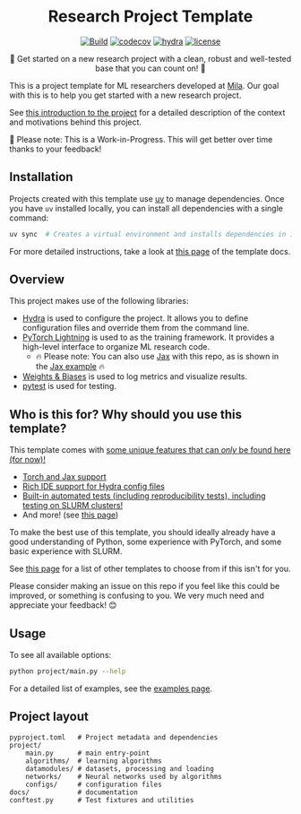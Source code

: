 <div align="center">

# Research Project Template

[![Build](https://github.com/mila-iqia/ResearchTemplate/actions/workflows/build.yml/badge.svg?branch=master)](https://github.com/mila-iqia/ResearchTemplate/actions/workflows/build.yml)
[![codecov](https://codecov.io/gh/mila-iqia/ResearchTemplate/graph/badge.svg?token=I2DYLK8NTD)](https://codecov.io/gh/mila-iqia/ResearchTemplate)
[![hydra](https://img.shields.io/badge/Config-Hydra_1.3-89b8cd)](https://hydra.cc/)
[![license](https://img.shields.io/badge/License-MIT-green.svg?labelColor=gray)](https://github.com/mila-iqia/ResearchTemplate#license)

🚀 Get started on a new research project with a clean, robust and well-tested base that you can count on! 🚀

</div>

This is a project template for ML researchers developed at [Mila](https://www.mila.quebec). Our goal with this is to help you get started with a new research project.

See [this introduction to the project](https://mila-iqia.github.io/ResearchTemplate/intro) for a detailed description of the context and motivations behind this project.

🚧 Please note: This is a Work-in-Progress. This will get better over time thanks to your feedback!

## Installation

Projects created with this template use [uv](https://docs.astral.sh/uv/) to manage dependencies. Once you have `uv` installed locally, you can install all dependencies with a single command:

```bash
uv sync  # Creates a virtual environment and installs dependencies in it.
```

For more detailed instructions, take a look at [this page](https://mila-iqia.github.io/ResearchTemplate/#setting-up-your-environment) of the template docs.

## Overview

This project makes use of the following libraries:

- [Hydra](https://hydra.cc/) is used to configure the project. It allows you to define configuration files and override them from the command line.
- [PyTorch Lightning](https://lightning.ai/docs/pytorch/stable/) is used to as the training framework. It provides a high-level interface to organize ML research code.
    - 🔥 Please note: You can also use [Jax](https://jax.readthedocs.io/en/latest/) with this repo, as is shown in the [Jax example](https://mila-iqia.github.io/ResearchTemplate/examples/jax_image_classification/) 🔥
- [Weights & Biases](https://wandb.ai) is used to log metrics and visualize results.
- [pytest](https://docs.pytest.org/en/stable/) is used for testing.

## Who is this for? Why should you use this template?

This template comes with [some unique features that can *only* be found here (for now)!](https://mila-iqia.github.io/ResearchTemplate/features/)

- [Torch and Jax support](https://mila-iqia.github.io/ResearchTemplate/features/jax/)
- [Rich IDE support for Hydra config files](https://mila-iqia.github.io/ResearchTemplate/features/auto_schema/)
- [Built-in automated tests (including reproducibility tests), including testing on SLURM clusters!](https://mila-iqia.github.io/ResearchTemplate/features/testing/)
- And more! (see [this page](https://mila-iqia.github.io/ResearchTemplate/features/))

To make the best use of this template, you should ideally already have a good understanding of Python, some experience with PyTorch, and some basic experience with SLURM.

See [this page](https://mila-iqia.github.io/ResearchTemplate/resources/#other-project-templates) for a list of other templates to choose from if this isn't for you.

Please consider making an issue on this repo if you feel like this could be improved, or something is confusing to you. We very much need and appreciate your feedback! 😊

## Usage

To see all available options:

```bash
python project/main.py --help
```

For a detailed list of examples, see the [examples page](https://mila-iqia.github.io/ResearchTemplate/examples).

<!-- * `mkdocs new [dir-name]` - Create a new project.
* `mkdocs serve` - Start the live-reloading docs server.
* `mkdocs build` - Build the documentation site.
* `mkdocs -h` - Print help message and exit. -->

## Project layout

```
pyproject.toml   # Project metadata and dependencies
project/
    main.py      # main entry-point
    algorithms/  # learning algorithms
    datamodules/ # datasets, processing and loading
    networks/    # Neural networks used by algorithms
    configs/     # configuration files
docs/            # documentation
conftest.py      # Test fixtures and utilities
```
